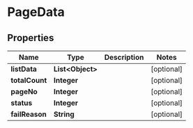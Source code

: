 

# PageData


## Properties

Name | Type | Description | Notes
------------ | ------------- | ------------- | -------------
**listData** | **List&lt;Object&gt;** |  |  [optional]
**totalCount** | **Integer** |  |  [optional]
**pageNo** | **Integer** |  |  [optional]
**status** | **Integer** |  |  [optional]
**failReason** | **String** |  |  [optional]



